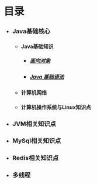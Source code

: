 # 目录

- ###  Java基础核心

  - #### Java基础知识

    - ##### [面向对象](https://github.com/piinnes/JavaInterview/blob/master/docs/basics/面向对象.md)

    - ##### [Java 基础语法](https://github.com/piinnes/JavaInterview/blob/master/docs/basics/Java基础语法.md)

  - #### 计算机网络

  - #### 计算机操作系统与Linux知识点

- ### JVM相关知识点

- ### MySql相关知识点

- ### Redis相关知识点

- ### 多线程

